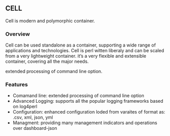 ## CELL

Cell is modern and polymorphic container. 

### Overview
Cell can be used standalone as a container, supporting a wide range of applications and technologies. Cell is perl witten liberaly and can be scaled from a very lightweight container.  it’s a very flexible and extensible container, covering all the major needs.

extended processing of command line option.

### Features

- Comamand line: extended processing of command line option
- Advanced Logging: supports all the popular logging frameworks based on log4perl
- Configuration: enhanced configuration loded from varaites of format as: .csv, xml, json, yml
- Managment: providing many management indicators and operations over dashboard-json

